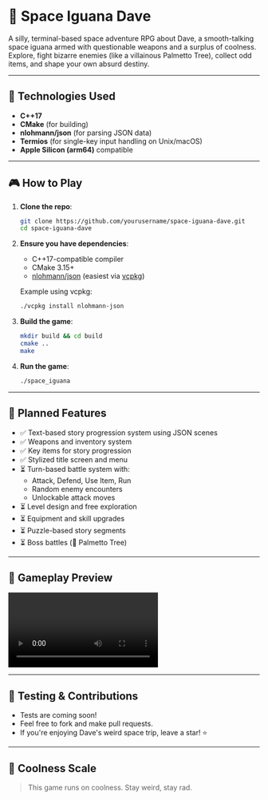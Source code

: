 # 🦎 Space Iguana Dave

A silly, terminal-based space adventure RPG about Dave, a smooth-talking space iguana armed with questionable weapons and a surplus of coolness. Explore, fight bizarre enemies (like a villainous Palmetto Tree), collect odd items, and shape your own absurd destiny.

---

## 🚀 Technologies Used

- **C++17**
- **CMake** (for building)
- **nlohmann/json** (for parsing JSON data)
- **Termios** (for single-key input handling on Unix/macOS)
- **Apple Silicon (arm64)** compatible

---

## 🎮 How to Play

1. **Clone the repo**:
   ```bash
   git clone https://github.com/yourusername/space-iguana-dave.git
   cd space-iguana-dave
   ```

2. **Ensure you have dependencies**:
   - C++17-compatible compiler
   - CMake 3.15+
   - [nlohmann/json](https://github.com/nlohmann/json) (easiest via [vcpkg](https://github.com/microsoft/vcpkg))

   Example using vcpkg:
   ```bash
   ./vcpkg install nlohmann-json
   ```

3. **Build the game**:
   ```bash
   mkdir build && cd build
   cmake ..
   make
   ```

4. **Run the game**:
   ```bash
   ./space_iguana
   ```

---

## 🎯 Planned Features

- ✅ Text-based story progression system using JSON scenes
- ✅ Weapons and inventory system
- ✅ Key items for story progression
- ✅ Stylized title screen and menu
- ⏳ Turn-based battle system with:
  - Attack, Defend, Use Item, Run
  - Random enemy encounters
  - Unlockable attack moves
- ⏳ Level design and free exploration
- ⏳ Equipment and skill upgrades
- ⏳ Puzzle-based story segments
- ⏳ Boss battles (🌴 Palmetto Tree)

---

## 🎥 Gameplay Preview

![Space Iguana Dave Gameplay](readme_assets/Screen%20Recording%202025-04-15%20at%2012.44.17 PM.mov)

---

## 🧪 Testing & Contributions

- Tests are coming soon!
- Feel free to fork and make pull requests.
- If you're enjoying Dave's weird space trip, leave a star! ⭐

---

## 🧃 Coolness Scale

> This game runs on coolness. Stay weird, stay rad.